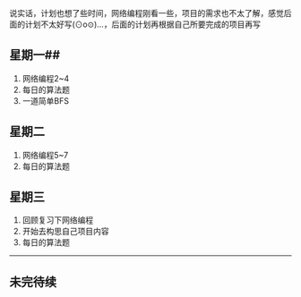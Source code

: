 说实话，计划也想了些时间，网络编程刚看一些，项目的需求也不太了解，感觉后面的计划不太好写(⊙o⊙)…，后面的计划再根据自己所要完成的项目再写
## 星期一##

 1. 网络编程2~4
 2. 每日的算法题
 3. 一道简单BFS

## 星期二 ##

 1. 网络编程5~7
 2. 每日的算法题

## 星期三 ##

 1. 回顾复习下网络编程
 2. 开始去构思自己项目内容
 3. 每日的算法题

----------

未完待续
--

